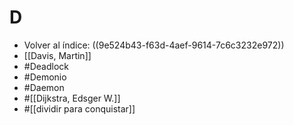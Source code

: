 # D

- Volver al índice: ((9e524b43-f63d-4aef-9614-7c6c3232e972))
- [[Davis, Martin]]
- #Deadlock
- #Demonio
- #Daemon
- #[[Dijkstra, Edsger W.]]
- #[[dividir para conquistar]]
